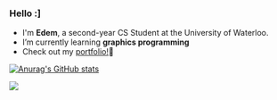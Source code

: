 ### Hello :]
- I'm **Edem**, a second-year CS Student at the University of Waterloo.
- I’m currently learning **graphics programming**
- Check out my [portfolio!](https://edem.ca)💫

[![Anurag's GitHub stats](https://github-readme-stats.vercel.app/api?username=frostbiiten&show_icons=true&theme=merko&hide_rank=true)](https://github.com/frostbiiten/github-readme-stats)

![](https://komarev.com/ghpvc/?username=Frostbiiten&style=flat-square&color=brightgreen)
